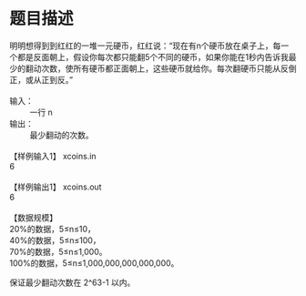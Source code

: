 # 题目描述


<div>明明想得到到红红的一堆一元硬币，红红说：“现在有n个硬币放在桌子上，每一个都是反面朝上，假设你每次都只能翻5个不同的硬币，如果你能在1秒内告诉我最少的翻动次数，使所有硬币都正面朝上，这些硬币就给你。每次翻硬币只能从反倒正，或从正到反。”</div>
<div><span>         </span></div>
<div>输入：</div>
<div><span>         </span>一行 n</div>
<div>输出：</div>
<div><span>         </span>最少翻动的次数。</div>
<div> </div>
<div>【样例输入1】 xcoins.in</div>
<div>6</div>
<div> </div>
<div>【样例输出1】 xcoins.out</div>
<div>6</div>
<div> </div>
<div>【数据规模】</div>
<div>20%的数据，5≤n≤10，</div>
<div>40%的数据，5≤n≤100，</div>
<div>70%的数据，5≤n≤1,000。</div>
<div>100%的数据，5≤n≤1,000,000,000,000,000。</div>
<p><span style="font-size: 10.5pt">保证最少翻动次数在</span><span style="font-size: 10.5pt"> 2^63-1 </span><span style="font-size: 10.5pt">以内。</span></p>
